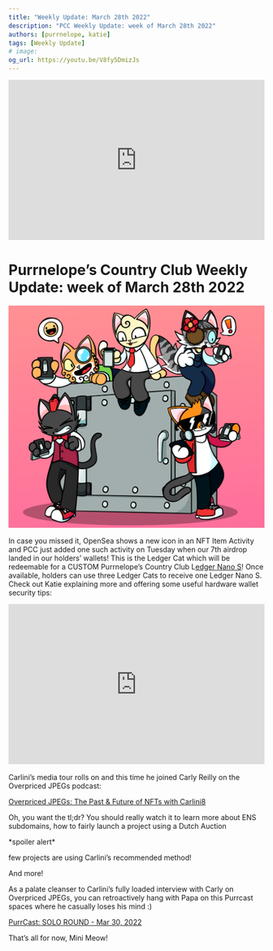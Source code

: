 ```yaml
---
title: "Weekly Update: March 28th 2022"
description: "PCC Weekly Update: week of March 28th 2022"
authors: [purrnelope, katie]
tags: [Weekly Update]
# image:
og_url: https://youtu.be/V8fy5DmizJs
---
```


<iframe width="100%" height="315" src="https://www.youtube.com/embed/V8fy5DmizJs" title="YouTube video player" frameborder="0" allow="accelerometer; autoplay; clipboard-write; encrypted-media; gyroscope; picture-in-picture" allowfullscreen></iframe>

<!--truncate-->

# Purrnelope’s Country Club Weekly Update: week of March 28th 2022

![](./assets/2022-03/1_QkvWzWGcuU8LBTmYLkHokg.png)

In case you missed it, OpenSea shows a new icon in an NFT Item Activity and PCC just added one such activity on Tuesday when our 7th airdrop landed in our holders’ wallets! This is the Ledger Cat which will be redeemable for a CUSTOM Purrnelope’s Country Club L[edger Nano S](https://shop.ledger.com/products/ledger-nano-s)! Once available, holders can use three Ledger Cats to receive one Ledger Nano S. Check out Katie explaining more and offering some useful hardware wallet security tips:

<iframe width="100%" height="315" src="https://www.youtube.com/embed/GRRr2ZqqOE4" title="YouTube video player" frameborder="0" allow="accelerometer; autoplay; clipboard-write; encrypted-media; gyroscope; picture-in-picture" allowfullscreen></iframe>

Carlini’s media tour rolls on and this time he joined Carly Reilly on the Overpriced JPEGs podcast:

[Overpriced JPEGs: The Past & Future of NFTs with Carlini8](../3rd-party/2022-03-30-overpriced-jpegs.md)

Oh, you want the tl;dr? You should really watch it to learn more about ENS subdomains, how to fairly launch a project using a Dutch Auction

\*spoiler alert\*

few projects are using Carlini’s recommended method!

And more!

As a palate cleanser to Carlini’s fully loaded interview with Carly on Overpriced JPEGs, you can retroactively hang with Papa on this Purrcast spaces where he casually loses his mind :)

[PurrCast: SOLO ROUND - Mar 30, 2022](../purrcast/2022-03-30.md)

That’s all for now, Mini Meow!
